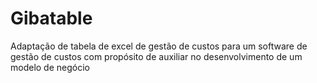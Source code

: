 # Gibatable
Adaptação de tabela de excel de gestão de custos para um software de gestão de custos com propósito de auxiliar no desenvolvimento de um modelo de negócio
